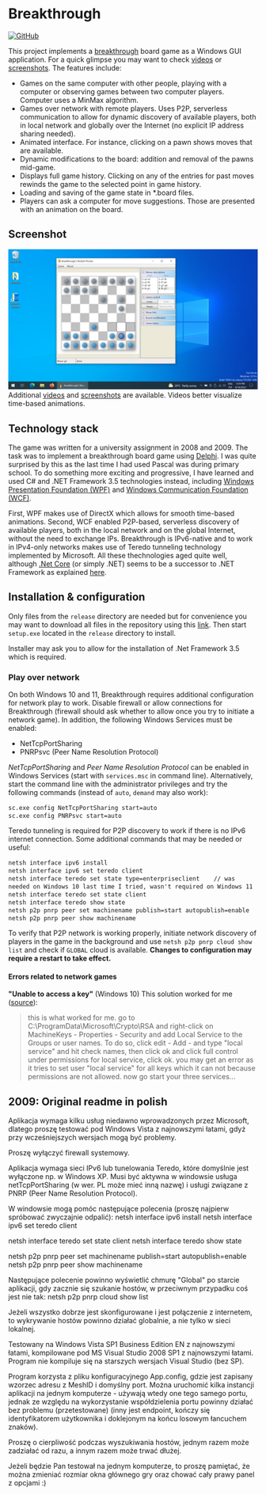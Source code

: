 # Breakthrough
[![GitHub](https://img.shields.io/github/license/norbert-page/breakthrough)](https://github.com/norbert-page/breakthrough/blob/main/LICENSE)

This project implements a [breakthrough](https://en.wikipedia.org/wiki/Breakthrough_(board_game)) board game as a Windows GUI application. For a quick glimpse you may want to check [videos](videos) or [screenshots](screenshots). The features include:
* Games on the same computer with other people, playing with a computer or observing games between two computer players. Computer uses a MinMax algorithm.
* Games over network with remote players. Uses P2P, serverless communication to allow for dynamic discovery of available players, both in local network and globally over the Internet (no explicit IP address sharing needed).
* Animated interface. For instance, clicking on a pawn shows moves that are available.
* Dynamic modifications to the board: addition and removal of the pawns mid-game.
* Displays full game history. Clicking on any of the entries for past moves rewinds the game to the selected point in game history.
* Loading and saving of the game state in \*.board files.
* Players can ask a computer for move suggestions. Those are presented with an animation on the board.

## Screenshot 
![Screenshot](screenshots/breakthrough_-_screenshot_4.png)
Additional [videos](videos) and [screenshots](screenshots) are available. Videos better visualize time-based animations.

## Technology stack
The game was written for a university assignment in 2008 and 2009. The task was to implement a breakthrough board game using [Delphi](https://en.wikipedia.org/wiki/Delphi_(software)). I was quite surprised by this as the last time I had used Pascal was during primary school. To do something more exciting and progressive, I have learned and used C# and .NET Framework 3.5 technologies instead, including [Windows Presentation Foundation (WPF)](https://en.wikipedia.org/wiki/Windows_Presentation_Foundation) and [Windows Communication Foundation (WCF)](https://en.wikipedia.org/wiki/Windows_Communication_Foundation).

First, WPF makes use of DirectX which allows for smooth time-based animations. Second, WCF enabled P2P-based, serverless discovery of available players, both in the local network and on the global Internet, without the need to exchange IPs. Breakthrough is IPv6-native and to work in IPv4-only networks makes use of Teredo tunneling technology implemented by Microsoft. All these thechnologies aged quite well, although [.Net Core](https://en.wikipedia.org/wiki/.NET) (or simply .NET) seems to be a successor to .NET Framework as explained [here](https://devblogs.microsoft.com/dotnet/net-core-is-the-future-of-net/).

## Installation & configuration
Only files from the `release` directory are needed but for convenience you may want to download all files in the repository using this [link](https://github.com/norbert-page/breakthrough/archive/refs/heads/main.zip). Then start `setup.exe` located in the `release` directory to install.

Installer may ask you to allow for the installation of .Net Framework 3.5 which is required.

### Play over network
On both Windows 10 and 11, Breakthrough requires additional configuration for network play to work. Disable firewall or allow connections for Breakthrough (firewall should ask whether to allow once you try to initiate a network game). In addition, the following Windows Services must be enabled:
- NetTcpPortSharing
- PNRPsvc (Peer Name Resolution Protocol)

*NetTcpPortSharing* and *Peer Name Resolution Protocol* can be enabled in Windows Services (start with `services.msc` in command line). Alternatively, start the command line with the administrator privileges and try the following commands (instead of `auto`, `demand` may also work):
```
sc.exe config NetTcpPortSharing start=auto
sc.exe config PNRPsvc start=auto
```

Teredo tunneling is required for P2P discovery to work if there is no IPv6 internet connection. Some additional commands that may be needed or useful:
```
netsh interface ipv6 install
netsh interface ipv6 set teredo client
netsh interface teredo set state type=enterpriseclient    // was needed on Windows 10 last time I tried, wasn't required on Windows 11
netsh interface teredo set state client
netsh interface teredo show state
netsh p2p pnrp peer set machinename publish=start autopublish=enable
netsh p2p pnrp peer show machinename
```
To verify that P2P network is working properly, initiate network discovery of players in the game in the background and use `netsh p2p pnrp cloud show list` and check if `GLOBAL` cloud is available. **Changes to configuration may require a restart to take effect.**

#### Errors related to network games
**"Unable to access a key"** (Windows 10)
This solution worked for me ([source](https://answers.microsoft.com/en-us/windows/forum/all/unable-to-start-peer-name-resolution-protocol/2b37dc4c-2153-443c-b0d5-adda6771ceb5)):
> this is what worked for me.  go to C:\ProgramData\Microsoft\Crypto\RSA and right-click on MachineKeys - Properties - Security and add Local Service to the Groups or user names.  To do so, click edit - Add - and type "local service" and hit check names, then click ok and click full control under permissions for local service, click ok.  you may get an error as it tries to set user "local service" for all keys which it can not because permissions are not allowed.  now go start your three services... 

## 2009: Original readme in polish
Aplikacja wymaga kilku usług niedawno wprowadzonych przez Microsoft, dlatego proszę testować pod Windows Vista z najnowszymi łatami, gdyż przy wcześniejszych wersjach mogą być problemy.

Proszę wyłączyć firewall systemowy.

Aplikacja wymaga sieci IPv6 lub tunelowania Teredo, które domyślnie jest wyłączone np. w Windows XP.
Musi być aktywna w windowsie usługa netTcpPortSharing (w wer. PL może mieć inną nazwę) i usługi związane z PNRP (Peer Name Resolution Protocol).

W windowsie mogą pomóc następujące polecenia (proszę najpierw spróbować zwyczajnie odpalić):
netsh interface ipv6 install
netsh interface ipv6 set teredo client

netsh interface teredo set state client
netsh interface teredo show state

netsh p2p pnrp peer set machinename publish=start autopublish=enable
netsh p2p pnrp peer show machinename

Następujące polecenie powinno wyświetlić chmurę "Global" po starcie aplikacji, gdy zacznie się szukanie hostów, w przeciwnym przypadku coś jest nie tak:
netsh p2p pnrp cloud show list

Jeżeli wszystko dobrze jest skonfigurowane i jest połączenie z internetem, to wykrywanie hostów powinno działać globalnie, a nie tylko w sieci lokalnej.

Testowany na Windows Vista SP1 Business Edition EN z najnowszymi łatami, kompilowane pod MS Visual Studio 2008 SP1 z najnowszymi łatami.
Program nie kompiluje się na starszych wersjach Visual Studio (bez SP).

Program korzysta z pliku konfiguracyjnego App.config, gdzie jest zapisany wzorzec adresu z MeshID i domyślny port. Można uruchomić kilka instancji aplikacji na jednym komputerze - używają wtedy one tego samego portu, jednak ze względu na wykorzystanie współdzielenia portu powinny działać bez problemu (przetestowane) (inny jest endpoint, kończy się identyfikatorem użytkownika i doklejonym na końcu losowym łancuchem znaków).

Proszę o cierpliwość podczas wyszukiwania hostów, jednym razem może zadziałać od razu, a innym razem może trwać dłużej.

Jeżeli będzie Pan testował na jednym komputerze, to proszę pamiętać, że można zmieniać rozmiar okna głównego gry oraz chować cały prawy panel z opcjami :)

